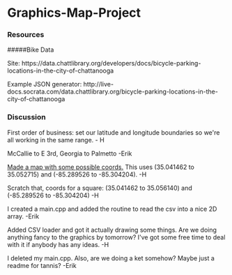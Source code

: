# Graphics-Map-Project

### Resources
#####Bike Data
<p>	Site: https://data.chattlibrary.org/developers/docs/bicycle-parking-locations-in-the-city-of-chattanooga</p>
<p>	Example JSON generator: http://live-docs.socrata.com/data.chattlibrary.org/bicycle-parking-locations-in-the-city-of-chattanooga</p>

### Discussion
First order of business: set our latitude and longitude boundaries so we're all working in the same range. - H

McCallie to E 3rd, Georgia to Palmetto -Erik

<a href = "https://www.google.com/maps/d/edit?mid=zy0XpJ1Le-pk.k7x-_ZAgMTwQ">Made a map with some possible coords.</a>  This uses (35.041462 to 35.052715) and (-85.289526 to -85.304204). -H

Scratch that, coords for a square:
(35.041462 to 35.056140)
and
(-85.289526 to -85.304204)
-H

I created a main.cpp and added the routine to read the csv into a nice 2D array. -Erik

Added CSV loader and got it actually drawing some things.  Are we doing anything fancy to the graphics by tomorrow?  I've got some free time to deal with it if anybody has any ideas. -H

I deleted my main.cpp. Also, are we doing a ket somehow? Maybe just a readme for tannis? -Erik
